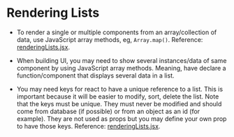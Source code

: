 <h1>Rendering Lists</h1>

- To render a single or multiple components from an array/collection of data, use JavaScript array methods, eg, `Array.map()`. Reference: [renderingLists.jsx](renderingLists.jsx).

- When building UI, you may need to show several instances/data of same component by using JavaScript array methods. Meaning, have declare a function/component that displays several data in a list.

- You may need keys for react to have a unique reference to a list. This is important because it will be easier to modify, sort, delete the list. Note that the keys must be unique. They must never be modified and should come from database (if possible) or from an object as an id (for example). They are not used as props but you may define your own prop to have those keys. Reference: [renderingLists.jsx](renderingLists.jsx).
